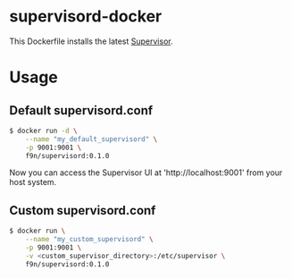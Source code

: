 # supervisord-docker

This Dockerfile installs the latest [Supervisor][1].

# Usage

## Default supervisord.conf

```bash
$ docker run -d \
    --name "my_default_supervisord" \
    -p 9001:9001 \
    f9n/supervisord:0.1.0
```

Now you can access the Supervisor UI at 'http://localhost:9001' from your host system.

## Custom supervisord.conf

```bash
$ docker run \
    --name "my_custom_supervisord" \
    -p 9001:9001 \
    -v <custom_supervisor_directory>:/etc/supervisor \
    f9n/supervisord:0.1.0
```

[1]: http://supervisord.org/
